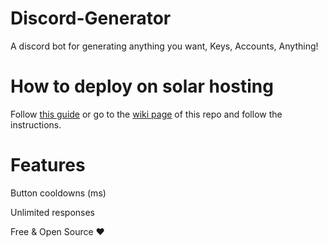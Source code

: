 # Discord-Generator
A discord bot for generating anything you want, Keys, Accounts, Anything!

# How to deploy on solar hosting
Follow [this guide](https://github.com/OddDevelopment/Discord-Generator/wiki/Install) or go to the [wiki page](https://github.com/OddDevelopment/Discord-Generator/wiki) of this repo and follow the instructions.

# Features 
Button cooldowns (ms)

Unlimited responses

Free & Open Source ❤️
